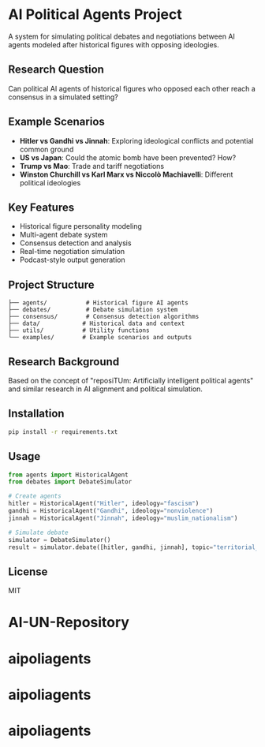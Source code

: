 # AI Political Agents Project

A system for simulating political debates and negotiations between AI agents modeled after historical figures with opposing ideologies.

## Research Question
Can political AI agents of historical figures who opposed each other reach a consensus in a simulated setting?

## Example Scenarios
- **Hitler vs Gandhi vs Jinnah**: Exploring ideological conflicts and potential common ground
- **US vs Japan**: Could the atomic bomb have been prevented? How?
- **Trump vs Mao**: Trade and tariff negotiations
- **Winston Churchill vs Karl Marx vs Niccolò Machiavelli**: Different political ideologies

## Key Features
- Historical figure personality modeling
- Multi-agent debate system
- Consensus detection and analysis
- Real-time negotiation simulation
- Podcast-style output generation

## Project Structure
```
├── agents/           # Historical figure AI agents
├── debates/          # Debate simulation system
├── consensus/        # Consensus detection algorithms
├── data/            # Historical data and context
├── utils/           # Utility functions
└── examples/        # Example scenarios and outputs
```

## Research Background
Based on the concept of "reposiTUm: Artificially intelligent political agents" and similar research in AI alignment and political simulation.

## Installation
```bash
pip install -r requirements.txt
```

## Usage
```python
from agents import HistoricalAgent
from debates import DebateSimulator

# Create agents
hitler = HistoricalAgent("Hitler", ideology="fascism")
gandhi = HistoricalAgent("Gandhi", ideology="nonviolence")
jinnah = HistoricalAgent("Jinnah", ideology="muslim_nationalism")

# Simulate debate
simulator = DebateSimulator()
result = simulator.debate([hitler, gandhi, jinnah], topic="territorial_disputes")
```

## License
MIT
# AI-UN-Repository
# aipoliagents
# aipoliagents
# aipoliagents
